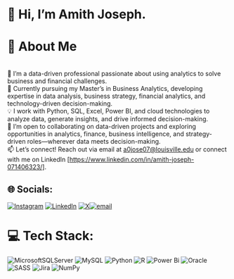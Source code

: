 

# 👋 Hi, I’m Amith Joseph.
# 💫 About Me
<br>👀 I’m a data-driven professional passionate about using analytics to solve business and financial challenges.
<br>🌱 Currently pursuing my Master’s in Business Analytics, developing expertise in data analysis, business strategy, financial analytics, and technology-driven decision-making.<br>💡 I work with Python, SQL, Excel, Power BI, and cloud technologies to analyze data, generate insights, and drive informed decision-making.<br>💞️ I’m open to collaborating on data-driven projects and exploring opportunities in analytics, finance, business intelligence, and strategy-driven roles—wherever data meets decision-making.<br>📫 Let’s connect! Reach out via email at a0jose07@louisville.edu or connect with me on LinkedIn [https://www.linkedin.com/in/amith-joseph-071406323/].


## 🌐 Socials:
[![Instagram](https://img.shields.io/badge/Instagram-%23E4405F.svg?logo=Instagram&logoColor=white)](https://instagram.com/_amithjoseph_) [![LinkedIn](https://img.shields.io/badge/LinkedIn-%230077B5.svg?logo=linkedin&logoColor=white)](https://linkedin.com/in/https://www.linkedin.com/in/amith-joseph-071406323/) [![X](https://img.shields.io/badge/X-black.svg?logo=X&logoColor=white)](https://x.com/@JosephAmith)[![email](https://img.shields.io/badge/Email-D14836?logo=gmail&logoColor=white)](mailto:a0jose07@louisville.edu) 

# 💻 Tech Stack:
![MicrosoftSQLServer](https://img.shields.io/badge/Microsoft%20SQL%20Server-CC2927?style=for-the-badge&logo=microsoft%20sql%20server&logoColor=white) ![MySQL](https://img.shields.io/badge/mysql-4479A1.svg?style=for-the-badge&logo=mysql&logoColor=white) ![Python](https://img.shields.io/badge/python-3670A0?style=for-the-badge&logo=python&logoColor=ffdd54) ![R](https://img.shields.io/badge/r-%23276DC3.svg?style=for-the-badge&logo=r&logoColor=white) ![Power Bi](https://img.shields.io/badge/power_bi-F2C811?style=for-the-badge&logo=powerbi&logoColor=black) ![Oracle](https://img.shields.io/badge/Oracle-F80000?style=for-the-badge&logo=oracle&logoColor=white) ![SASS](https://img.shields.io/badge/SASS-hotpink.svg?style=for-the-badge&logo=SASS&logoColor=white) ![Jira](https://img.shields.io/badge/jira-%230A0FFF.svg?style=for-the-badge&logo=jira&logoColor=white) ![NumPy](https://img.shields.io/badge/numpy-%23013243.svg?style=for-the-badge&logo=numpy&logoColor=white)


<!-- Proudly created with GPRM ( https://gprm.itsvg.in ) -->


<!--
**amithjoseph777/amithjoseph777** is a ✨ _special_ ✨ repository because its `README.md` (this file) appears on your GitHub profile.

Here are some ideas to get you started:

- 🔭 I’m currently working on ...
- 🌱 I’m currently learning ...
- 👯 I’m looking to collaborate on ...
- 🤔 I’m looking for help with ...
- 💬 Ask me about ...
- 📫 How to reach me: ...
- 😄 Pronouns: ...
- ⚡ Fun fact: ...
-->
